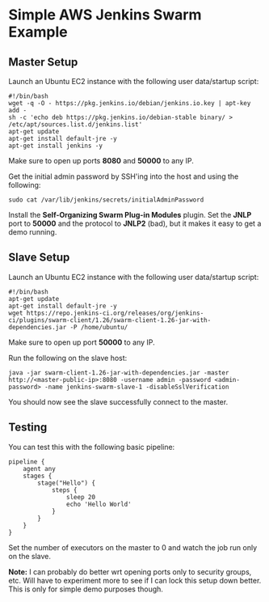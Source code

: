 # Simple AWS Jenkins Swarm Example

## Master Setup

Launch an Ubuntu EC2 instance with the following user data/startup script:

    #!/bin/bash
    wget -q -O - https://pkg.jenkins.io/debian/jenkins.io.key | apt-key add -
    sh -c 'echo deb https://pkg.jenkins.io/debian-stable binary/ > /etc/apt/sources.list.d/jenkins.list'
    apt-get update
    apt-get install default-jre -y
    apt-get install jenkins -y

Make sure to open up ports **8080** and **50000** to any IP.

Get the initial admin password by SSH'ing into the host and using the following:

`sudo cat /var/lib/jenkins/secrets/initialAdminPassword`

Install the **Self-Organizing Swarm Plug-in Modules** plugin. Set the **JNLP** port to **50000** and the protocol to **JNLP2** (bad), but it makes it easy to get a demo running.

## Slave Setup

Launch an Ubuntu EC2 instance with the following user data/startup script:

    #!/bin/bash
    apt-get update
    apt-get install default-jre -y
    wget https://repo.jenkins-ci.org/releases/org/jenkins-ci/plugins/swarm-client/1.26/swarm-client-1.26-jar-with-dependencies.jar -P /home/ubuntu/

Make sure to open up port **50000** to any IP.

Run the following on the slave host:

`java -jar swarm-client-1.26-jar-with-dependencies.jar -master http://<master-public-ip>:8080 -username admin -password <admin-password> -name jenkins-swarm-slave-1 -disableSslVerification`

You should now see the slave successfully connect to the master.

## Testing

You can test this with the following basic pipeline:

    pipeline {
        agent any
        stages {
            stage("Hello") {
                steps {
                    sleep 20
                    echo 'Hello World'
                }
            }
        }
    }

Set the number of executors on the master to 0 and watch the job run only on the slave.

**Note:** I can probably do better wrt opening ports only to security groups, etc. Will have to experiment more to see if I can lock this setup down better. This is only for simple demo purposes though.
